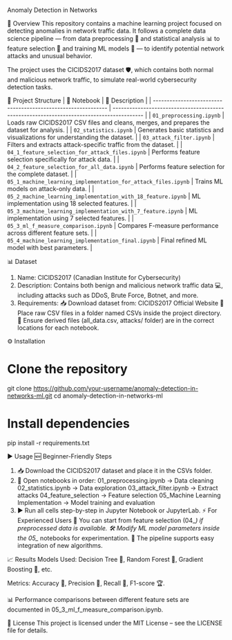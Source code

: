 Anomaly Detection in Networks

📌 Overview
This repository contains a machine learning project focused on detecting anomalies in network traffic data.
It follows a complete data science pipeline — from data preprocessing 🧹 and statistical analysis 📊 to feature selection 🎯 and training ML models 🤖 — to identify potential network attacks and unusual behavior.

The project uses the CICIDS2017 dataset 🛡️, which contains both normal and malicious network traffic, to simulate real-world cybersecurity detection tasks.

📂 Project Structure
| 📁 Notebook                                                   | 📝 Description                                                                            |
| ------------------------------------------------------------- | ----------------------------------------------------------------------------------------- |
| `01_preprocessing.ipynb`                                      | Loads raw CICIDS2017 CSV files and cleans, merges, and prepares the dataset for analysis. |
| `02_statistics.ipynb`                                         | Generates basic statistics and visualizations for understanding the dataset.              |
| `03_attack_filter.ipynb`                                      | Filters and extracts attack-specific traffic from the dataset.                            |
| `04_1_feature_selection_for_attack_files.ipynb`               | Performs feature selection specifically for attack data.                                  |
| `04_2_feature_selection_for_all_data.ipynb`                   | Performs feature selection for the complete dataset.                                      |
| `05_1_machine_learning_implementation_for_attack_files.ipynb` | Trains ML models on attack-only data.                                                     |
| `05_2_machine_learning_implementation_with_18_feature.ipynb`  | ML implementation using 18 selected features.                                             |
| `05_3_machine_learning_implementation_with_7_feature.ipynb`   | ML implementation using 7 selected features.                                              |
| `05_3_ml_f_measure_comparison.ipynb`                          | Compares F-measure performance across different feature sets.                             |
| `05_4_machine_learning_implementation_final.ipynb`            | Final refined ML model with best parameters.                                              |


📊 Dataset
1. Name: CICIDS2017 (Canadian Institute for Cybersecurity)
2. Description: Contains both benign and malicious network traffic data 💻, including attacks such as DDoS, Brute Force, Botnet, and more.
3. Requirements:
    📥 Download dataset from: CICIDS2017 Official Website
    📂 Place raw CSV files in a folder named CSVs inside the project directory.
    📄 Ensure derived files (all_data.csv, attacks/ folder) are in the correct locations for each notebook.

⚙️ Installation
# Clone the repository
git clone https://github.com/your-username/anomaly-detection-in-networks-ml.git
cd anomaly-detection-in-networks-ml

# Install dependencies
pip install -r requirements.txt

▶️ Usage
🆕 Beginner-Friendly Steps
1. 📥 Download the CICIDS2017 dataset and place it in the CSVs folder.
2. 📑 Open notebooks in order:
       01_preprocessing.ipynb → Data cleaning
       02_statistics.ipynb → Data exploration
       03_attack_filter.ipynb → Extract attacks
       04_feature_selection → Feature selection
       05_Machine Learning Implementation → Model training and evaluation
3. ▶️ Run all cells step-by-step in Jupyter Notebook or JupyterLab.
     ⚡ For Experienced Users
         🔄 You can start from feature selection (04_*) if preprocessed data is available.
         🛠 Modify ML model parameters inside the 05_* notebooks for experimentation.
         🔌 The pipeline supports easy integration of new algorithms.

📈 Results
Models Used: Decision Tree 🌳, Random Forest 🌲, Gradient Boosting 🚀, etc.

Metrics: Accuracy 🎯, Precision 📏, Recall 📢, F1-score 🏆.

📊 Performance comparisons between different feature sets are documented in 05_3_ml_f_measure_comparison.ipynb.

📜 License
This project is licensed under the MIT License – see the LICENSE file for details.
